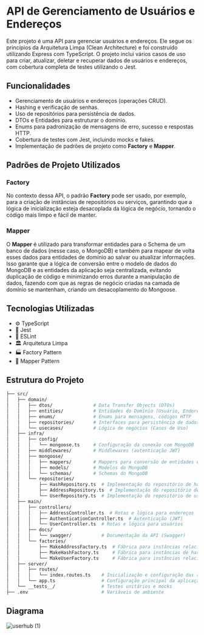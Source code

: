 # API de Gerenciamento de Usuários e Endereços

Este projeto é uma API para gerenciar usuários e endereços. Ele segue os princípios da Arquitetura Limpa (Clean Architecture) e foi construído utilizando Express com TypeScript. O projeto inclui vários casos de uso para criar, atualizar, deletar e recuperar dados de usuários e endereços, com cobertura completa de testes utilizando o Jest.

## Funcionalidades

- Gerenciamento de usuários e endereços (operações CRUD).
- Hashing e verificação de senhas.
- Uso de repositórios para persistência de dados.
- DTOs e Entidades para estruturar o domínio.
- Enums para padronização de mensagens de erro, sucesso e respostas HTTP.
- Cobertura de testes com Jest, incluindo mocks e fakes.
- Implementação de padrões de projeto como **Factory** e **Mapper**.

## Padrões de Projeto Utilizados

### Factory
No contexto dessa API, o padrão **Factory** pode ser usado, por exemplo, para a criação de instâncias de repositórios ou serviços, garantindo que a lógica de inicialização esteja desacoplada da lógica de negócio, tornando o código mais limpo e fácil de manter.

### Mapper
O **Mapper** é utilizado para transformar entidades para o Schema de um banco de dados (nesse caso, o MongoDB) e também para mapear de volta esses dados para entidades de domínio ao salvar ou atualizar informações. Isso garante que a lógica de conversão entre o modelo de dados do MongoDB e as entidades da aplicação seja centralizada, evitando duplicação de código e minimizando erros durante a manipulação de dados, fazendo com que as regras de negócio criadas na camada de domínio se mantenham, criando um desacoplamento do Mongoose.


## Tecnologias Utilizadas

- ⚙️ TypeScript
- 🧪 Jest
- 🧹 ESLint
- 🏛️ Arquitetura Limpa
- 🏭 Factory Pattern
- 🔄 Mapper Pattern

## Estrutura do Projeto

```bash
├── src/
│   ├── domain/
│   │   ├── dtos/               # Data Transfer Objects (DTOs)
│   │   ├── entities/           # Entidades do Domínio (Usuário, Endereço)
│   │   ├── enums/              # Enums para mensagens, códigos HTTP
│   │   ├── repositories/       # Interfaces para persistência de dados
│   │   └── usecases/           # Lógica de negócios (Casos de Uso)
│   ├── infra/
│   │   ├── config/
│   │   │   └── mongoose.ts     # Configuração da conexão com MongoDB
│   │   ├── middlewares/        # Middlewares (autenticação JWT)
│   │   ├── mongoose/
│   │   │   ├── mappers/        # Mappers para conversão de entidades e schemas
│   │   │   ├── models/         # Modelos do MongoDB
│   │   │   └── schemas/        # Schemas do MongoDB
│   │   └── repositories/
│   │       ├── HashRepository.ts  # Implementação do repositório de hash
│   │       ├── AddressRepository.ts  # Implementação do repositório de endereços
│   │       └── UserRepository.ts  # Implementação do repositório de usuários
│   ├── main/
│   │   ├── controllers/
│   │   │   ├── AddressController.ts  # Rotas e lógica para endereços
│   │   │   ├── AuthenticationController.ts  # Autenticação (JWT)
│   │   │   └── UserController.ts  # Rotas e lógica para usuários
│   │   ├── docs/
│   │   │   └── swagger/           # Documentação da API (Swagger)
│   │   └── factories/
│   │       ├── MakeAddressFactory.ts  # Fábrica para instâncias relacionadas a endereços
│   │       ├── MakeHashFactory.ts     # Fábrica para instâncias de hash
│   │       └── MakeUserFactory.ts     # Fábrica para instâncias relacionadas a usuários
│   ├── server/
│   │   ├── routes/
│   │   │   └── index.routes.ts    # Inicialização e configuração das rotas
│   │   └── app.ts                 # Configuração principal da aplicação (express, middlewares, etc.)
│   └── __tests__/                 # Testes unitários e mocks
├── .env                           # Variáveis de ambiente
```

## Diagrama
![userhub (1)](https://github.com/user-attachments/assets/37a56601-0a24-4f30-8488-39174252a30d)

